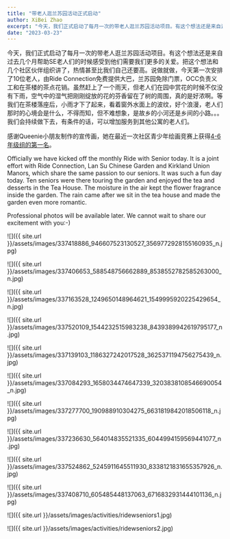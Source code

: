 ```yaml
---
title: "带老人逛兰苏园活动正式启动"
author: XiBei Zhao
excerpt: "今天，我们正式启动了每月一次的带老人逛兰苏园活动项目。有这个想法还是来自过去几个月帮助SE老人们的时候感受到他们需要我们更多的关爱。把这个想法和几个社区伙伴组织讲了，热情甚至比我们自己还要高。说做就做，今天第一次安排了10位老人，由Ride Connection免费提供大巴，兰苏园免除门票，OCC负责义工和在茶楼的茶点花销。虽然赶上了一个雨天，但老人们在园中赏花的时候不仅没有下雨，空气中的湿气把刚刚绽放的花的芬香留在了树的周围，真的是好浓啊。等我们在茶楼落座后，小雨才下了起来，看着窗外水面上的波纹，好个浪漫，老人们那时的心境会是什么，不得而知，但不难想象，是故乡的小河还是乡间的小路。。。"
date: "2023-03-23"
---
```


今天，我们正式启动了每月一次的带老人逛兰苏园活动项目。有这个想法还是来自过去几个月帮助SE老人们的时候感受到他们需要我们更多的关爱。把这个想法和几个社区伙伴组织讲了，热情甚至比我们自己还要高。说做就做，今天第一次安排了10位老人，由Ride Connection免费提供大巴，兰苏园免除门票，OCC负责义工和在茶楼的茶点花销。虽然赶上了一个雨天，但老人们在园中赏花的时候不仅没有下雨，空气中的湿气把刚刚绽放的花的芬香留在了树的周围，真的是好浓啊。等我们在茶楼落座后，小雨才下了起来，看着窗外水面上的波纹，好个浪漫，老人们那时的心境会是什么，不得而知，但不难想象，是故乡的小河还是乡间的小路。。。我们会持续做下去，有条件的话，可以增加服务到其他公寓的老人们。

感谢Queenie小朋友制作的宣传画，她在最近一次社区青少年绘画竞赛上获得[4-6年级组的第一名](https://pdxchinese.org/artcontestfiles/2022_grp3_1st/)。

Officially we have kicked off the monthly Ride with Senior today. It is a joint effort with Ride Connection, Lan Su Chinese Garden and Kirkland Union Manors, which share the same passion to our seniors. It was such a fun day today. Ten seniors were there touring the garden and enjoyed the tea and desserts in the Tea House. The moisture in the air kept the flower fragrance inside the garden. The rain came after we sit in the tea house and made the garden even more romantic.

Professional photos will be available later. We cannot wait to share our excitement with you:-)

![]({{ site.url }}/assets/images/337418886_946607523130527_3569772928155160935_n.jpg)

![]({{ site.url }}/assets/images/337406653_588548756662889_8538552782585263000_n.jpg)

![]({{ site.url }}/assets/images/337163528_1249650148964621_1549995920225429654_n.jpg)

![]({{ site.url }}/assets/images/337520109_1544232515983238_8439389942619795177_n.jpg)

![]({{ site.url }}/assets/images/337139103_1186327242017528_3625371194756275439_n.jpg)

![]({{ site.url }}/assets/images/337084293_1658034474647339_3203838108546690054_n.jpg)

![]({{ site.url }}/assets/images/337277700_190988910304275_6631819842018506118_n.jpg)

![]({{ site.url }}/assets/images/337236630_564014835521335_6044994159569441077_n.jpg)

![]({{ site.url }}/assets/images/337524862_5245911645511930_8338121831655357926_n.jpg)

![]({{ site.url }}/assets/images/337408710_605485448137063_6716832931444101136_n.jpg)

![]({{ site.url }}/assets/images/activities/ridewseniors1.jpg)

![]({{ site.url }}/assets/images/activities/ridewseniors2.jpg)
